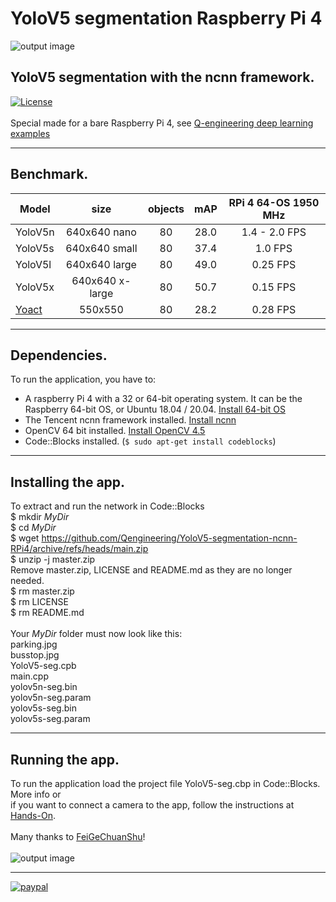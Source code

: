 # YoloV5 segmentation Raspberry Pi 4
![output image]( https://qengineering.eu/github/Parking_seg_n.webp )
## YoloV5 segmentation with the ncnn framework. <br/>
[![License](https://img.shields.io/badge/License-BSD%203--Clause-blue.svg)](https://opensource.org/licenses/BSD-3-Clause)<br/><br/>
Special made for a bare Raspberry Pi 4, see [Q-engineering deep learning examples](https://qengineering.eu/deep-learning-examples-on-raspberry-32-64-os.html)

------------

## Benchmark.
| Model  | size | objects | mAP |  RPi 4 64-OS 1950 MHz |
| ------------- | :-----:  | :-----:  | :-------------:  | :-------------: |
| YoloV5n | 640x640 nano| 80 | 28.0 | 1.4 - 2.0  FPS |
| YoloV5s | 640x640 small| 80 | 37.4 | 1.0 FPS | 
| YoloV5l | 640x640 large| 80 | 49.0 | 0.25 FPS | 
| YoloV5x | 640x640 x-large| 80 | 50.7 | 0.15 FPS |
| [Yoact](https://github.com/Qengineering/Yolact-ncnn-Raspberry-Pi-4) | 550x550 | 80 | 28.2 | 0.28 FPS |

------------

## Dependencies.
To run the application, you have to:
- A raspberry Pi 4 with a 32 or 64-bit operating system. It can be the Raspberry 64-bit OS, or Ubuntu 18.04 / 20.04. [Install 64-bit OS](https://qengineering.eu/install-raspberry-64-os.html) <br/>
- The Tencent ncnn framework installed. [Install ncnn](https://qengineering.eu/install-ncnn-on-raspberry-pi-4.html) <br/>
- OpenCV 64 bit installed. [Install OpenCV 4.5](https://qengineering.eu/install-opencv-4.5-on-raspberry-64-os.html) <br/>
- Code::Blocks installed. (```$ sudo apt-get install codeblocks```)

------------

## Installing the app.
To extract and run the network in Code::Blocks <br/>
$ mkdir *MyDir* <br/>
$ cd *MyDir* <br/>
$ wget https://github.com/Qengineering/YoloV5-segmentation-ncnn-RPi4/archive/refs/heads/main.zip <br/>
$ unzip -j master.zip <br/>
Remove master.zip, LICENSE and README.md as they are no longer needed. <br/> 
$ rm master.zip <br/>
$ rm LICENSE <br/>
$ rm README.md <br/> <br/>
Your *MyDir* folder must now look like this: <br/> 
parking.jpg <br/>
busstop.jpg <br/>
YoloV5-seg.cpb <br/>
main.cpp <br/>
yolov5n-seg.bin <br/>
yolov5n-seg.param <br/>
yolov5s-seg.bin <br/>
yolov5s-seg.param <br/>

------------

## Running the app.
To run the application load the project file YoloV5-seg.cbp in Code::Blocks. More info or<br/> 
if you want to connect a camera to the app, follow the instructions at [Hands-On](https://qengineering.eu/deep-learning-examples-on-raspberry-32-64-os.html#HandsOn).<br/><br/>
Many thanks to [FeiGeChuanShu](https://github.com/FeiGeChuanShu)!<br/><br/>
![output image]( https://qengineering.eu/github/Busstop_seg_n.webp )

------------

[![paypal](https://qengineering.eu/images/TipJarSmall4.png)](https://www.paypal.com/cgi-bin/webscr?cmd=_s-xclick&hosted_button_id=CPZTM5BB3FCYL) 

